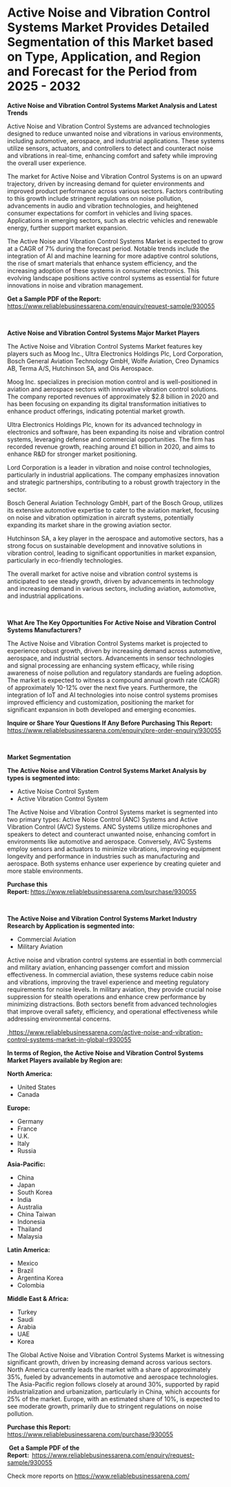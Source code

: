 <p><h1>Active Noise and Vibration Control Systems Market Provides Detailed Segmentation of this Market based on Type, Application, and Region and Forecast for the Period from 2025 - 2032</h1></p><p><strong>Active Noise and Vibration Control Systems Market Analysis and Latest Trends</strong></p>
<p><p>Active Noise and Vibration Control Systems are advanced technologies designed to reduce unwanted noise and vibrations in various environments, including automotive, aerospace, and industrial applications. These systems utilize sensors, actuators, and controllers to detect and counteract noise and vibrations in real-time, enhancing comfort and safety while improving the overall user experience.</p><p>The market for Active Noise and Vibration Control Systems is on an upward trajectory, driven by increasing demand for quieter environments and improved product performance across various sectors. Factors contributing to this growth include stringent regulations on noise pollution, advancements in audio and vibration technologies, and heightened consumer expectations for comfort in vehicles and living spaces. Applications in emerging sectors, such as electric vehicles and renewable energy, further support market expansion.</p><p>The Active Noise and Vibration Control Systems Market is expected to grow at a CAGR of 7% during the forecast period. Notable trends include the integration of AI and machine learning for more adaptive control solutions, the rise of smart materials that enhance system efficiency, and the increasing adoption of these systems in consumer electronics. This evolving landscape positions active control systems as essential for future innovations in noise and vibration management.</p></p>
<p><strong>Get a Sample PDF of the Report:&nbsp;</strong> <a href="https://www.reliablebusinessarena.com/enquiry/request-sample/930055?utm_campaign=2004&utm_medium=2&utm_source=Github&utm_content=ia&utm_term=21032025&utm_id=active-noise-and-vibration-control-systems">https://www.reliablebusinessarena.com/enquiry/request-sample/930055</a></p>
<p>&nbsp;</p>
<p><strong>Active Noise and Vibration Control Systems Major Market Players</strong></p>
<p><p>The Active Noise and Vibration Control Systems Market features key players such as Moog Inc., Ultra Electronics Holdings Plc, Lord Corporation, Bosch General Aviation Technology GmbH, Wolfe Aviation, Creo Dynamics AB, Terma A/S, Hutchinson SA, and Ois Aerospace. </p><p>Moog Inc. specializes in precision motion control and is well-positioned in aviation and aerospace sectors with innovative vibration control solutions. The company reported revenues of approximately $2.8 billion in 2020 and has been focusing on expanding its digital transformation initiatives to enhance product offerings, indicating potential market growth.</p><p>Ultra Electronics Holdings Plc, known for its advanced technology in electronics and software, has been expanding its noise and vibration control systems, leveraging defense and commercial opportunities. The firm has recorded revenue growth, reaching around £1 billion in 2020, and aims to enhance R&D for stronger market positioning.</p><p>Lord Corporation is a leader in vibration and noise control technologies, particularly in industrial applications. The company emphasizes innovation and strategic partnerships, contributing to a robust growth trajectory in the sector.</p><p>Bosch General Aviation Technology GmbH, part of the Bosch Group, utilizes its extensive automotive expertise to cater to the aviation market, focusing on noise and vibration optimization in aircraft systems, potentially expanding its market share in the growing aviation sector.</p><p>Hutchinson SA, a key player in the aerospace and automotive sectors, has a strong focus on sustainable development and innovative solutions in vibration control, leading to significant opportunities in market expansion, particularly in eco-friendly technologies.</p><p>The overall market for active noise and vibration control systems is anticipated to see steady growth, driven by advancements in technology and increasing demand in various sectors, including aviation, automotive, and industrial applications.</p></p>
<p>&nbsp;</p>
<p><strong>What Are The Key Opportunities For Active Noise and Vibration Control Systems Manufacturers?</strong></p>
<p><p>The Active Noise and Vibration Control Systems market is projected to experience robust growth, driven by increasing demand across automotive, aerospace, and industrial sectors. Advancements in sensor technologies and signal processing are enhancing system efficacy, while rising awareness of noise pollution and regulatory standards are fueling adoption. The market is expected to witness a compound annual growth rate (CAGR) of approximately 10-12% over the next five years. Furthermore, the integration of IoT and AI technologies into noise control systems promises improved efficiency and customization, positioning the market for significant expansion in both developed and emerging economies.</p></p>
<p><strong>Inquire or Share Your Questions If Any Before Purchasing This Report:</strong> <a href="https://www.reliablebusinessarena.com/enquiry/pre-order-enquiry/930055?utm_campaign=2004&utm_medium=2&utm_source=Github&utm_content=ia&utm_term=21032025&utm_id=active-noise-and-vibration-control-systems">https://www.reliablebusinessarena.com/enquiry/pre-order-enquiry/930055</a></p>
<p>&nbsp;</p>
<p><strong>Market Segmentation</strong></p>
<p><strong>The Active Noise and Vibration Control Systems Market Analysis by types is segmented into:</strong></p>
<p><ul><li>Active Noise Control System</li><li>Active Vibration Control System</li></ul></p>
<p><p>The Active Noise and Vibration Control Systems market is segmented into two primary types: Active Noise Control (ANC) Systems and Active Vibration Control (AVC) Systems. ANC Systems utilize microphones and speakers to detect and counteract unwanted noise, enhancing comfort in environments like automotive and aerospace. Conversely, AVC Systems employ sensors and actuators to minimize vibrations, improving equipment longevity and performance in industries such as manufacturing and aerospace. Both systems enhance user experience by creating quieter and more stable environments.</p></p>
<p><strong>Purchase this Report:&nbsp;</strong><a href="https://www.reliablebusinessarena.com/purchase/930055?utm_campaign=2004&utm_medium=2&utm_source=Github&utm_content=ia&utm_term=21032025&utm_id=active-noise-and-vibration-control-systems">https://www.reliablebusinessarena.com/purchase/930055</a></p>
<p>&nbsp;</p>
<p><strong>The Active Noise and Vibration Control Systems Market Industry Research by Application is segmented into:</strong></p>
<p><ul><li>Commercial Aviation</li><li>Military Aviation</li></ul></p>
<p><p>Active noise and vibration control systems are essential in both commercial and military aviation, enhancing passenger comfort and mission effectiveness. In commercial aviation, these systems reduce cabin noise and vibrations, improving the travel experience and meeting regulatory requirements for noise levels. In military aviation, they provide crucial noise suppression for stealth operations and enhance crew performance by minimizing distractions. Both sectors benefit from advanced technologies that improve overall safety, efficiency, and operational effectiveness while addressing environmental concerns.</p></p>
<p><a href="https://www.reliablebusinessarena.com/active-noise-and-vibration-control-systems-market-in-global-r930055?utm_campaign=2004&utm_medium=2&utm_source=Github&utm_content=ia&utm_term=21032025&utm_id=active-noise-and-vibration-control-systems">&nbsp;https://www.reliablebusinessarena.com/active-noise-and-vibration-control-systems-market-in-global-r930055</a></p>
<p><strong>In terms of Region, the Active Noise and Vibration Control Systems Market Players available by Region are:</strong></p>
<p>
    <p> <strong> North America: </strong>
        <ul>
            <li>United States</li>
            <li>Canada</li>
        </ul>
        </p> 
    <p> <strong> Europe: </strong>
        <ul>
            <li>Germany</li>
            <li>France</li>
            <li>U.K.</li>
            <li>Italy</li>
            <li>Russia</li>
        </ul>
        </p> 
    <p> <strong> Asia-Pacific: </strong>
        <ul>
            <li>China</li>
            <li>Japan</li>
            <li>South Korea</li>
            <li>India</li>
            <li>Australia</li>
            <li>China Taiwan</li>
            <li>Indonesia</li>
            <li>Thailand</li>
            <li>Malaysia</li>
        </ul>
        </p> 
    <p> <strong> Latin America: </strong>
        <ul>
            <li>Mexico</li>
            <li>Brazil</li>
            <li>Argentina Korea</li>
            <li>Colombia</li>
        </ul>
        </p> 
    <p> <strong> Middle East & Africa: </strong>
        <ul>
            <li>Turkey</li>
            <li>Saudi</li>
            <li>Arabia</li>
            <li>UAE</li>
            <li>Korea</li>
        </ul>
    </p>
    </p>
<p><p>The Global Active Noise and Vibration Control Systems Market is witnessing significant growth, driven by increasing demand across various sectors. North America currently leads the market with a share of approximately 35%, fueled by advancements in automotive and aerospace technologies. The Asia-Pacific region follows closely at around 30%, supported by rapid industrialization and urbanization, particularly in China, which accounts for 25% of the market. Europe, with an estimated share of 10%, is expected to see moderate growth, primarily due to stringent regulations on noise pollution.</p></p>
<p><strong>Purchase this Report: </strong><a href="https://www.reliablebusinessarena.com/purchase/930055?utm_campaign=2004&utm_medium=2&utm_source=Github&utm_content=ia&utm_term=21032025&utm_id=active-noise-and-vibration-control-systems">https://www.reliablebusinessarena.com/purchase/930055</a></p>
<p>&nbsp;<strong>Get a Sample PDF of the Report:&nbsp;&nbsp;</strong><a href="https://www.reliablebusinessarena.com/enquiry/request-sample/930055?utm_campaign=2004&utm_medium=2&utm_source=Github&utm_content=ia&utm_term=21032025&utm_id=active-noise-and-vibration-control-systems">https://www.reliablebusinessarena.com/enquiry/request-sample/930055</a></p>
<p><strong></strong></p>
<p>Check more reports on <a href="https://www.reliablebusinessarena.com/?utm_campaign=2004&utm_medium=2&utm_source=Github&utm_content=ia&utm_term=21032025&utm_id=active-noise-and-vibration-control-systems">https://www.reliablebusinessarena.com/</a></p>